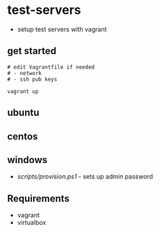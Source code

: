 # test-servers
- setup test servers with vagrant

## get started
```
# edit Vagrantfile if needed
# - network
# - ssh pub keys

vagrant up
```

## ubuntu

## centos

## windows
- *scripts/provision.ps1* - sets up admin password

## Requirements
- vagrant
- virtualbox
